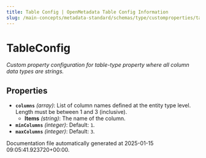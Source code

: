 ```yaml
---
title: Table Config | OpenMetadata Table Config Information
slug: /main-concepts/metadata-standard/schemas/type/customproperties/tableconfig
---
```


# TableConfig

*Custom property configuration for table-type property where all column data types are strings.*

## Properties

- **`columns`** *(array)*: List of column names defined at the entity type level. Length must be between 1 and 3 (inclusive).
  - **Items** *(string)*: The name of the column.
- **`minColumns`** *(integer)*: Default: `1`.
- **`maxColumns`** *(integer)*: Default: `3`.


Documentation file automatically generated at 2025-01-15 09:05:41.923720+00:00.
